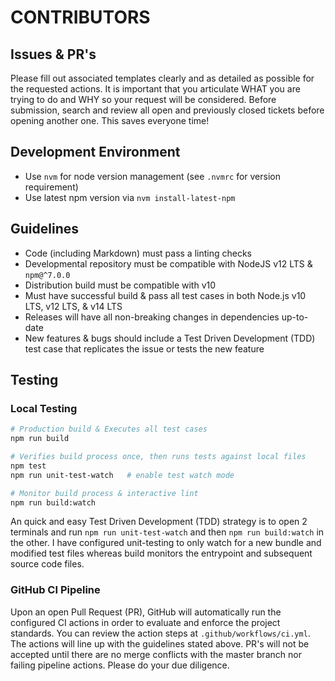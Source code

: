 # CONTRIBUTORS

## Issues & PR's

Please fill out associated templates clearly and as detailed as possible for the
requested actions. It is important that you articulate WHAT you are trying to do
and WHY so your request will be considered. Before submission, search and review
all open and previously closed tickets before opening another one. This saves
everyone time!

## Development Environment

-   Use `nvm` for node version management (see `.nvmrc` for version requirement)
-   Use latest npm version via `nvm install-latest-npm`

## Guidelines

-   Code (including Markdown) must pass a linting checks
-   Developmental repository must be compatible with NodeJS v12 LTS & `npm@^7.0.0`
-   Distribution build must be compatible with v10
-   Must have successful build & pass all test cases in both Node.js v10 LTS, v12
    LTS, & v14 LTS
-   Releases will have all non-breaking changes in dependencies up-to-date
-   New features & bugs should include a Test Driven Development (TDD) test case
    that replicates the issue or tests the new feature

## Testing

### Local Testing

```sh
# Production build & Executes all test cases
npm run build

# Verifies build process once, then runs tests against local files
npm test
npm run unit-test-watch   # enable test watch mode

# Monitor build process & interactive lint
npm run build:watch
```

An quick and easy Test Driven Development (TDD) strategy is to open 2 terminals
and run `npm run unit-test-watch` and then `npm run build:watch` in the other. I
have configured unit-testing to only watch for a new bundle and modified test
files whereas build monitors the entrypoint and subsequent source code files.

### GitHub CI Pipeline

Upon an open Pull Request (PR), GitHub will automatically run the configured CI
actions in order to evaluate and enforce the project standards. You can review
the action steps at `.github/workflows/ci.yml`. The actions will line up with
the guidelines stated above. PR's will not be accepted until there are no merge
conflicts with the master branch nor failing pipeline actions. Please do your
due diligence.
